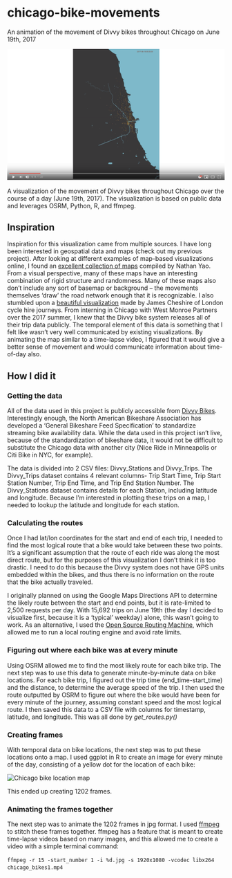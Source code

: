 # chicago-bike-movements
An animation of the movement of Divvy bikes throughout Chicago on June 19th, 2017

[![Chicago Bike Movement Animation](img/video_screenshot.png)](https://youtu.be/i_u7AcgEnqY)

A visualization of the movement of Divvy bikes throughout Chicago over the course of a day (June 19th, 2017). The visualization is based on public data and leverages OSRM, Python, R, and ffmpeg.

## Inspiration
Inspiration for this visualization came from multiple sources. I have long been interested in geospatial data and maps (check out my previous project). After looking at different examples of map-based visualizations online, I found an [excellent collection of maps](http://flowingdata.com/2014/07/30/explorations-of-people-movements-from-groups-to-the-individual/) compiled by Nathan Yao. From a visual perspective, many of these maps have an interesting combination of rigid structure and randomness. Many of these maps also don’t include any sort of basemap or background – the movements themselves ‘draw’ the road network enough that it is recognizable. I also stumbled upon a [beautiful visualization](http://spatialanalysis.co.uk/2012/02/great-maps-ggplot2/) made by James Cheshire of London cycle hire journeys. From interning in Chicago with West Monroe Partners over the 2017 summer, I knew that the Divvy bike system releases all of their trip data publicly. The temporal element of this data is something that I felt like wasn’t very well communicated by existing visualizations. By animating the map similar to a time-lapse video, I figured that it would give a better sense of movement and would communicate information about time-of-day also.

## How I did it

### Getting the data
All of the data used in this project is publicly accessible from [Divvy Bikes](https://www.divvybikes.com/system-data). Interestingly enough, the North American Bikeshare Association has developed a ‘General Bikeshare Feed Specification’ to standardize streaming bike availability data. While the data used in this project isn’t live, because of the standardization of bikeshare data, it would not be difficult to substitute the Chicago data with another city (Nice Ride in Minneapolis or Citi Bike in NYC, for example).

The data is divided into 2 CSV files: Divvy_Stations and Divvy_Trips. The Divvy_Trips dataset contains 4 relevant columns- Trip Start Time, Trip Start Station Number, Trip End Time, and Trip End Station Number. The Divvy_Stations dataset contains details for each Station, including latitude and longitude. Because I’m interested in plotting these trips on a map, I needed to lookup the latitude and longitude for each station. 

### Calculating the routes
Once I had lat/lon coordinates for the start and end of each trip, I needed to find the most logical route that a bike would take between these two points. It’s a significant assumption that the route of each ride was along the most direct route, but for the purposes of this visualization I don’t think it is too drastic. I need to do this because the Divvy system does not have GPS units embedded within the bikes, and thus there is no information on the route that the bike actually traveled.

I originally planned on using the Google Maps Directions API to determine the likely route between the start and end points, but it is rate-limited to 2,500 requests per day. With 15,692 trips on June 19th (the day I decided to visualize first, because it is a ‘typical’ weekday) alone, this wasn’t going to work. As an alternative, I used the [Open Source Routing Machine](http://project-osrm.org/), which allowed me to run a local routing engine and avoid rate limits.

### Figuring out where each bike was at every minute
Using OSRM allowed me to find the most likely route for each bike trip. The next step was to use this data to generate minute-by-minute data on bike locations. For each bike trip, I figured out the trip time (end_time-start_time) and the distance, to determine the average speed of the trip. I then used the route outputted by OSRM to figure out where the bike would have been for every minute of the journey, assuming constant speed and the most logical route. I then saved this data to a CSV file with columns for timestamp, latitude, and longitude. This was all done by *get_routes.py()*

### Creating frames
With temporal data on bike locations, the next step was to put these locations onto a map. I used ggplot in R to create an image for every minute of the day, consisting of a yellow dot for the location of each bike:

![Chicago bike location map](img/plot1.png)

This ended up creating 1202 frames.

### Animating the frames together
The next step was to animate the 1202 frames in jpg format. I used [ffmpeg](https://www.ffmpeg.org/) to stitch these frames together. ffmpeg has a feature that is meant to create time-lapse videos based on many images, and this allowed me to create a video with a simple terminal command:

`ffmpeg -r 15 -start_number 1 -i %d.jpg -s 1920x1080 -vcodec libx264 chicago_bikes1.mp4`




